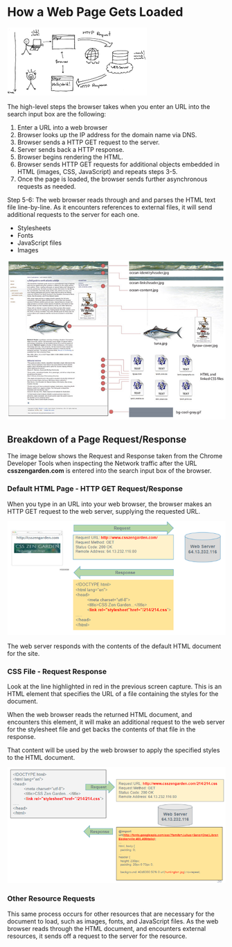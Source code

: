 # How a Web Page Gets Loaded

![](../.gitbook/assets/image%20%28199%29.png)

The high-level steps the browser takes when you enter an URL into the search input box are the following:

1. Enter a URL into a web browser
2. Browser looks up the IP address for the domain name via DNS.
3. Browser sends a HTTP GET request to the server.
4. Server sends back a HTTP response.
5. Browser begins rendering the HTML.
6. Browser sends  HTTP GET requests for additional objects embedded in HTML \(images, CSS, JavaScript\) and repeats steps 3-5.
7. Once the page is loaded, the browser sends further asynchronous requests as needed.

Step 5-6: The web browser reads through and and parses the HTML text file line-by-line. As it encounters references to external files, it will send additional requests to the server for each one.

* Stylesheets
* Fonts
* JavaScript files
* Images

![](../.gitbook/assets/image%20%2836%29.png)

## Breakdown of a Page Request/Response

The image below shows the Request and Response taken from the Chrome Developer Tools when inspecting the Network traffic after the URL **csszengarden.com** is entered into the search input box of the browser.

### Default HTML Page - HTTP GET Request/Response

When you type in an URL into your web browser, the browser makes an HTTP GET request to the web server, supplying the requested URL.

![](../.gitbook/assets/image%20%28124%29.png)

The web server responds with the contents of the default HTML document for the site.

### CSS File - Request Response

Look at the line highlighted in red in the previous screen capture. This is an HTML element that specifies the URL of a file containing the styles for the document.

When the web browser reads the returned HTML document, and encounters this element, it will make an additional request to the web server for the stylesheet file and get backs the contents of that file in the response.

That content will be used by the web browser to apply the specified styles to the HTML document.

![](../.gitbook/assets/image%20%28158%29.png)

### Other Resource Requests

This same process occurs for other resources that are necessary for the document to load, such as images, fonts, and JavaScript files. As the web browser reads through the HTML document, and encounters external resources, it sends off a request to the server for the resource.

